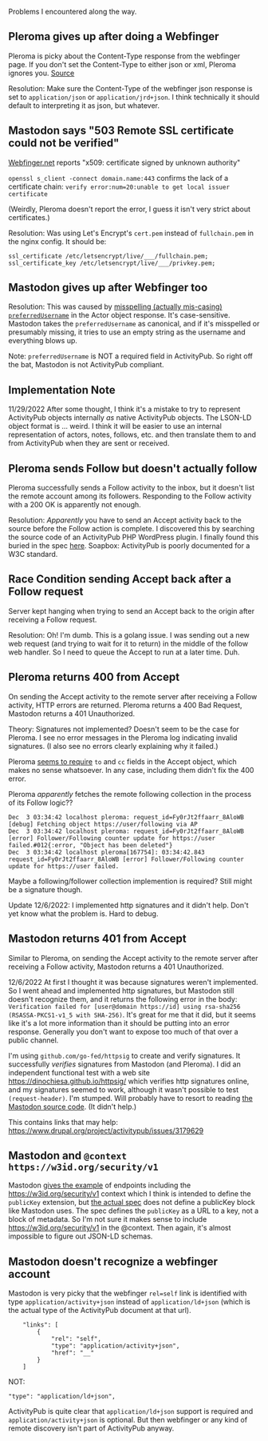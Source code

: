 Problems I encountered along the way.

## Pleroma gives up after doing a Webfinger

Pleroma is picky about the Content-Type response from the webfinger page. If you don't set the Content-Type to either json or xml, Pleroma ignores you. [Source](https://git.pleroma.social/pleroma/pleroma/-/blob/develop/lib/pleroma/web/web_finger.ex#L205)

Resolution: Make sure the Content-Type of the webfinger json response is set to `application/json` or `application/jrd+json`. I think technically it should default to interpreting it as json, but whatever.

## Mastodon says "503 Remote SSL certificate could not be verified"

[Webfinger.net](https://webfinger.net) reports "x509: certificate signed by unknown authority"

`openssl s_client -connect domain.name:443` confirms the lack of a certificate chain: `verify error:num=20:unable to get local issuer certificate`

(Weirdly, Pleroma doesn't report the error, I guess it isn't very strict about certificates.)

Resolution: Was using Let's Encrypt's `cert.pem` instead of `fullchain.pem` in the nginx config. It should be:

```
ssl_certificate /etc/letsencrypt/live/___/fullchain.pem;
ssl_certificate_key /etc/letsencrypt/live/___/privkey.pem;
```

## Mastodon gives up after Webfinger too

Resolution: This was caused by [misspelling (actually mis-casing) `preferredUsername`](https://github.com/tkrehbiel/activitylace/commit/8efbefeec5b58cc7e5750a40c6a98d9f62179f10) in the Actor object response. It's case-sensitive. Mastodon takes the `preferredUsername` as canonical, and if it's misspelled or presumably missing, it tries to use an empty string as the username and everything blows up.

Note: `preferredUsername` is NOT a required field in ActivityPub. So right off the bat, Mastodon is not ActivityPub compliant.

## Implementation Note

11/29/2022 After some thought, I think it's a mistake to try to represent ActivityPub objects internally _as_ native ActivityPub objects. The LSON-LD object format is ... weird. I think it will be easier to use an internal representation of actors, notes, follows, etc. and then translate them to and from ActivityPub when they are sent or received.

## Pleroma sends Follow but doesn't actually follow

Pleroma successfully sends a Follow activity to the inbox, but it doesn't list the remote account among its followers. Responding to the Follow activity with a 200 OK is apparently not enough.

Resolution: _Apparently_ you have to send an Accept activity back to the source before the Follow action is complete. I discovered this by searching the source code of an ActivityPub PHP WordPress plugin. I finally found this buried in the spec [here](https://www.w3.org/TR/activitypub/#accept-activity-inbox). Soapbox: ActivityPub is poorly documented for a W3C standard.

## Race Condition sending Accept back after a Follow request

Server kept hanging when trying to send an Accept back to the origin after receiving a Follow request.

Resolution: Oh! I'm dumb. This is a golang issue. I was sending out a new web request (and trying to wait for it to return) in the middle of the follow web handler. So I need to queue the Accept to run at a later time. Duh.

## Pleroma returns 400 from Accept

On sending the Accept activity to the remote server after receiving a Follow activity, HTTP errors are returned. Pleroma returns a 400 Bad Request, Mastodon returns a 401 Unauthorized.

Theory: Signatures not implemented? Doesn't seem to be the case for Pleroma. I see no error messages in the Pleroma log indicating invalid signatures. (I also see no errors clearly explaining why it failed.)

Pleroma [seems to require](https://git.pleroma.social/pleroma/pleroma/-/blob/develop/lib/pleroma/web/activity_pub/object_validators/accept_reject_validator.ex#L32) `to` and `cc` fields in the Accept object, which makes no sense whatsoever. In any case, including them didn't fix the 400 error.

Pleroma _apparently_ fetches the remote following collection in the process of its Follow logic??

```
Dec  3 03:34:42 localhost pleroma: request_id=Fy0rJt2ffaarr_8AloWB [debug] Fetching object https://user/following via AP
Dec  3 03:34:42 localhost pleroma: request_id=Fy0rJt2ffaarr_8AloWB [error] Follower/Following counter update for https://user failed.#012{:error, "Object has been deleted"}
Dec  3 03:34:42 localhost pleroma[167754]: 03:34:42.843 request_id=Fy0rJt2ffaarr_8AloWB [error] Follower/Following counter update for https://user failed.
```

Maybe a following/follower collection implemention is required? Still might be a signature though.

Update 12/6/2022: I implemented http signatures and it didn't help. Don't yet know what the problem is. Hard to debug.

## Mastodon returns 401 from Accept

Similar to Pleroma, on sending the Accept activity to the remote server after receiving a Follow activity, Mastodon returns a 401 Unauthorized.

12/6/2022 At first I thought it was because signatures weren't implemented. So I went ahead and implemented http signatures, but Mastodon still doesn't recognize them, and it returns the following error in the body: `Verification failed for [user@domain https://id] using rsa-sha256 (RSASSA-PKCS1-v1_5 with SHA-256)`. It's great for me that it did, but it seems like it's a lot more information than it should be putting into an error response. Generally you don't want to expose too much of that over a public channel.

I'm using `github.com/go-fed/httpsig` to create and verify signatures. It successfully _verifies_ signatures from Mastodon (and Pleroma). I did an independent functional test with a web site https://dinochiesa.github.io/httpsig/ which verifies http signatures online, and my signatures seemed to work, although it wasn't possible to test `(request-header)`. I'm stumped. Will probably have to resort to reading [the Mastodon source code](https://github.com/mastodon/mastodon/blob/main/app/controllers/concerns/signature_verification.rb#L78). (It didn't help.)

This contains links that may help: https://www.drupal.org/project/activitypub/issues/3179629

## Mastodon and `@context https://w3id.org/security/v1`

Mastodon [gives the example](https://blog.joinmastodon.org/2018/06/how-to-implement-a-basic-activitypub-server/) of endpoints including the https://w3id.org/security/v1 context which I think is intended to define the `publicKey` extension, but [the actual spec](https://w3c.github.io/vc-data-integrity/vocab/security/vocabulary.html) does not define a publicKey block like Mastodon uses. The spec defines the `publicKey` as a URL to a key, not a block of metadata. So I'm not sure it makes sense to include https://w3id.org/security/v1 in the @context. Then again, it's almost impossible to figure out JSON-LD schemas.

## Mastodon doesn't recognize a webfinger account

Mastodon is very picky that the webfinger `rel=self` link is identified with type `application/activity+json` instead of `application/ld+json` (which is the actual type of the ActivityPub document at that url).

```
	"links": [
		{
			"rel": "self",
			"type": "application/activity+json",
			"href": "__"
		}
    ]
```

NOT:

```
"type": "application/ld+json",
```

ActivityPub is quite clear that `application/ld+json` support is required and `application/activity+json` is optional. But then webfinger or any kind of remote discovery isn't part of ActivityPub anyway.
